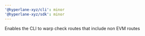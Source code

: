 ```yaml
---
'@hyperlane-xyz/cli': minor
'@hyperlane-xyz/sdk': minor
---
```


Enables the CLI to warp check routes that include non EVM routes
